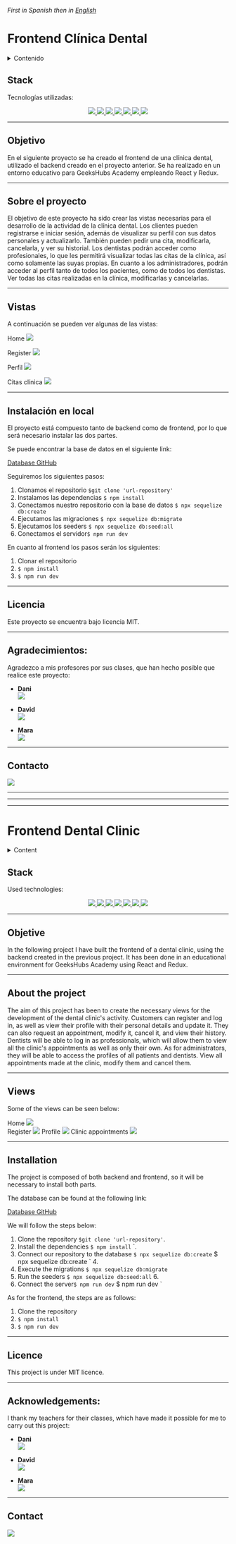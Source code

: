 
*First in Spanish then in* [*English*](https://github.com/ansualo/proyecto5-frontendClinicaDental#frontend-dental-clinic)



# Frontend Clínica Dental  

<details>
  <summary>Contenido </summary>
  <ol>
    <li><a href="#stack">Stack</a></li>
    <li><a href="#objetivo-">Objetivo</a></li>
    <li><a href="#sobre-el-proyecto-🔎">Sobre el proyecto</a></li>
    <li><a href="#vistas">Vistas</a></li>
    <li><a href="#instalación-en-local">Instalación</a></li>
    <li><a href="#licencia">Licencia</a></li>
    <li><a href="#agradecimientos">Agradecimientos</a></li>
    <li><a href="#contacto">Contacto</a></li>
  </ol>
</details>


## Stack
Tecnologías utilizadas:
<div align="center">

<a href="https://www.reactjs.com/">
    <img src= "https://img.shields.io/badge/React-20232A?style=for-the-badge&logo=react&logoColor=61DAFB"/>
</a>
 <a href="https://redux.js.org/">
    <img src= "https://user-images.githubusercontent.com/121863208/227808568-89a147ae-a047-4b1c-8065-9de44bd9bcb2.svg"/>
</a>
<a href="https://nodejs.org/en">
    <img src= "https://user-images.githubusercontent.com/121863208/227808607-7170e528-cc5d-4a04-a7ec-edfad90e2a1e.svg"/>
</a>
<a href="https://react-bootstrap.github.io/">
    <img src= "https://user-images.githubusercontent.com/121863208/227808594-021a15ab-7e14-454b-b977-4a5ade8287ed.svg"/>
</a>
<a href="https://developer.mozilla.org/es/docs/Web/CSS">
    <img src= "https://user-images.githubusercontent.com/121863208/227808642-a8dcfecb-74b9-4796-8b2b-7bfe5cf1b4ba.svg"/>
</a>
<a href="https://nextjs.org/">
    <img src= "https://user-images.githubusercontent.com/121863208/227808660-c8b59b3d-34bd-446f-83e1-8157f5a09b98.svg"/>
</a>
<a href="https://expressjs.com/">
    <img src= "https://user-images.githubusercontent.com/121863208/227808665-1bf127e8-1ad3-4836-b42e-92bb5844a260.svg"/>
</a>
</div>

---
## Objetivo
En el siguiente proyecto se ha creado el frontend de una clínica dental, utilizado el backend creado en el proyecto anterior. Se ha realizado en un entorno educativo para GeeksHubs Academy empleando React y Redux.

---
## Sobre el proyecto
El objetivo de este proyecto ha sido crear las vistas necesarias para el desarrollo de la actividad de la clínica dental. 
Los clientes pueden registrarse e iniciar sesión, además de visualizar su perfil con sus datos personales y actualizarlo.  También pueden pedir una cita, modificarla, cancelarla, y ver su historial.
Los dentistas podrán acceder como profesionales, lo que les permitirá visualizar todas las citas de la clínica, así como solamente las suyas propias.
En cuanto a los administradores, podrán acceder al perfil tanto de todos los pacientes, como de todos los dentistas. Ver todas las citas realizadas en la clínica, modificarlas y cancelarlas.

---
## Vistas

A continuación se pueden ver algunas de las vistas:

>
Home
<img src="/src/assets/readme/readme1.png">  
>
Register
<img src="/src/assets/readme/readme2.png">
>
Perfil
<img src="/src/assets/readme/readme3.png">
>
Citas clínica
<img src="/src/assets/readme/readme4.png">

---
## Instalación en local

El proyecto está compuesto tanto de backend como de frontend, por lo que será necesario instalar las dos partes.

Se puede encontrar la base de datos en el siguiente link:

[Database GitHub](https://github.com/ansualo/proyecto4-backendClinicaDental) 

Seguiremos los siguientes pasos:
1. Clonamos el repositorio `$git clone 'url-repository'`
2. Instalamos las dependencias ` $ npm install `
3. Conectamos nuestro repositorio con la base de datos ` $ npx sequelize db:create `
4. Ejecutamos las migraciones ` $ npx sequelize db:migrate `
5. Ejecutamos los seeders ` $ npx sequelize db:seed:all ` 
6. Conectamos el servidor` $ npm run dev ` 

En cuanto al frontend los pasos serán los siguientes:
1. Clonar el repositorio
2. ` $ npm install `
3. ``` $ npm run dev ```

---
## Licencia
Este proyecto se encuentra bajo licencia MIT.

---
## Agradecimientos:

Agradezco a mis profesores por sus clases, que han hecho posible que realice este proyecto:

- **Dani**  
<a href="https://github.com/Datata" target="_blank"><img src="https://img.shields.io/badge/github-24292F?style=for-the-badge&logo=github&logoColor=red" target="_blank"></a>

- **David**  
<a href="https://www.github.com/Dave86dev" target="_blank"><img src="https://img.shields.io/badge/github-24292F?style=for-the-badge&logo=github&logoColor=red" target="_blank"></a>

- **Mara**  
<a href="https://github.com/MaraScampini" target="_blank"><img src="https://img.shields.io/badge/github-24292F?style=for-the-badge&logo=github&logoColor=red" target="_blank"></a>

---
## Contacto
<a href = "mailto:andrea.sualo@gmail.com"><img src="https://img.shields.io/badge/Gmail-C6362C?style=for-the-badge&logo=gmail&logoColor=white" target="_blank"></a>


---
---
---

# Frontend Dental Clinic  

<details>
  <summary>Content</summary>
  <ol>
    <li><a href="#stack">Stack</a></li>
    <li><a href="#objetivo-">objective</a></li>
    <li><a href="#sobre-el-proyecto-🔎">About the project</a></li>
    <li><a href="#vistas">Views</a></li>
    <li><a href="#instalación-en-local">Installation</a></li>
    <li><a href="#licencia">Licence</a></li>
    <li><a href="#agradecimientos">Acknowledgements</a></li>
    <li><a href="#contacto">Contact</a></li>
  </ol>
</details>


## Stack
Used technologies:
<div align="center">

<a href="https://www.reactjs.com/">
    <img src= "https://img.shields.io/badge/React-20232A?style=for-the-badge&logo=react&logoColor=61DAFB"/>
</a>
 <a href="https://redux.js.org/">
    <img src= "https://user-images.githubusercontent.com/121863208/227808568-89a147ae-a047-4b1c-8065-9de44bd9bcb2.svg"/>
</a>
<a href="https://nodejs.org/en">
    <img src= "https://user-images.githubusercontent.com/121863208/227808607-7170e528-cc5d-4a04-a7ec-edfad90e2a1e.svg"/>
</a>
<a href="https://react-bootstrap.github.io/">
    <img src= "https://user-images.githubusercontent.com/121863208/227808594-021a15ab-7e14-454b-b977-4a5ade8287ed.svg"/>
</a>
<a href="https://developer.mozilla.org/es/docs/Web/CSS">
    <img src= "https://user-images.githubusercontent.com/121863208/227808642-a8dcfecb-74b9-4796-8b2b-7bfe5cf1b4ba.svg"/>
</a>
<a href="https://nextjs.org/">
    <img src= "https://user-images.githubusercontent.com/121863208/227808660-c8b59b3d-34bd-446f-83e1-8157f5a09b98.svg"/>
</a>
<a href="https://expressjs.com/">
    <img src= "https://user-images.githubusercontent.com/121863208/227808665-1bf127e8-1ad3-4836-b42e-92bb5844a260.svg"/>
</a>
</div>

---
## Objetive
In the following project I have built the frontend of a dental clinic, using the backend created in the previous project. It has been done in an educational environment for GeeksHubs Academy using React and Redux.

---
## About the project
The aim of this project has been to create the necessary views for the development of the dental clinic's activity. 
Customers can register and log in, as well as view their profile with their personal details and update it.  They can also request an appointment, modify it, cancel it, and view their history.
Dentists will be able to log in as professionals, which will allow them to view all the clinic's appointments as well as only their own.
As for administrators, they will be able to access the profiles of all patients and dentists. View all appointments made at the clinic, modify them and cancel them.

---
## Views

Some of the views can be seen below:

Home
<img src="/src/assets/readme/readme1.png">  
Register
<img src="/src/assets/readme/readme2.png">
Profile
<img src="/src/assets/readme/readme3.png">
Clinic appointments
<img src="/src/assets/readme/readme4.png">

---
## Installation

The project is composed of both backend and frontend, so it will be necessary to install both parts.

The database can be found at the following link:

[Database GitHub](https://github.com/ansualo/proyecto4-backendClinicaDental) 

We will follow the steps below:
1. Clone the repository `$git clone 'url-repository'`.
2. Install the dependencies `$ npm install` `.
3. Connect our repository to the database ` $ npx sequelize db:create ` $ npx sequelize db:create ` 4.
4. Execute the migrations ` $ npx sequelize db:migrate `
5. Run the seeders ` $ npx sequelize db:seed:all ` 6. 
6. Connect the server` $ npm run dev ` $ npm run dev `

As for the frontend, the steps are as follows:
1. Clone the repository
2. ` $ npm install `
3. ``` $ npm run dev ```

---
## Licence
This project is under MIT licence.

---
## Acknowledgements:

I thank my teachers for their classes, which have made it possible for me to carry out this project:

- **Dani**  
<a href="https://github.com/Datata" target="_blank"><img src="https://img.shields.io/badge/github-24292F?style=for-the-badge&logo=github&logoColor=red" target="_blank"></a>

- **David**  
<a href="https://www.github.com/Dave86dev" target="_blank"><img src="https://img.shields.io/badge/github-24292F?style=for-the-badge&logo=github&logoColor=red" target="_blank"></a>

- **Mara**  
<a href="https://github.com/MaraScampini" target="_blank"><img src="https://img.shields.io/badge/github-24292F?style=for-the-badge&logo=github&logoColor=red" target="_blank"></a>

---
## Contact
<a href = "mailto:andrea.sualo@gmail.com"><img src="https://img.shields.io/badge/Gmail-C6362C?style=for-the-badge&logo=gmail&logoColor=white" target="_blank"></a>